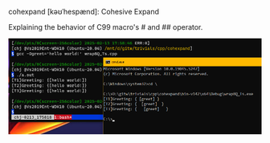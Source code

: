 ﻿cohexpand [kəʊˈhespænd]: Cohesive Expand

Explaining the behavior of C99 macro's # and ## operator. 

![wrapBQ_Ts gcc 9.4 and MSVC 2019 output](wrapBQ_Ts.png)
